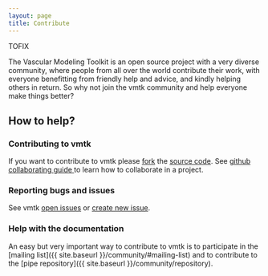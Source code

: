 ```yaml
---
layout: page
title: Contribute
---
```


TOFIX

The Vascular Modeling Toolkit is an open source project with a very
diverse community, where people from all over the world contribute their work,
with everyone benefitting from friendly help and advice, and
kindly helping others in return. So why not join the vmtk community and help
everyone make things better?

## How to help?

### Contributing to vmtk

If you want to contribute to vmtk please [fork](https://help.github.com/articles/fork-a-repo#contributing-to-a-project) 
the [source code](https://github.com/vmtk/vmtk).
See [github collaborating guide ](https://help.github.com/categories/63/articles) to learn
how to collaborate in a project.

### Reporting bugs and issues

See vmtk [open issues](https://github.com/vmtk/vmtk/issues/) or [create new issue](https://github.com/vmtk/vmtk/issues/new).


### Help with the documentation

An easy but very important way to contribute to vmtk is to
participate in the [mailing list]({{ site.baseurl }}/community/#mailing-list) and to contribute to the [pipe repository]({{ site.baseurl }}/community/repository).

